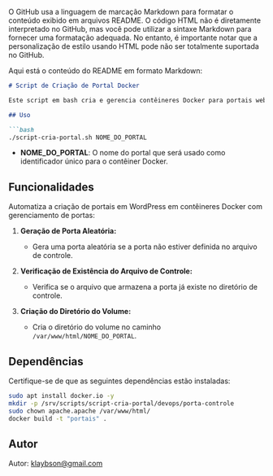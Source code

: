 O GitHub usa a linguagem de marcação Markdown para formatar o conteúdo exibido em arquivos README. O código HTML não é diretamente interpretado no GitHub, mas você pode utilizar a sintaxe Markdown para fornecer uma formatação adequada. No entanto, é importante notar que a personalização de estilo usando HTML pode não ser totalmente suportada no GitHub.

Aqui está o conteúdo do README em formato Markdown:

```markdown
# Script de Criação de Portal Docker

Este script em bash cria e gerencia contêineres Docker para portais web, utilizando um Dockerfile chamado `portais` para criar os contêineres. Essa imagem utiliza o WordPress:8-apache.

## Uso

```bash
./script-cria-portal.sh NOME_DO_PORTAL
```

- **NOME_DO_PORTAL**: O nome do portal que será usado como identificador único para o contêiner Docker.

## Funcionalidades

Automatiza a criação de portais em WordPress em contêineres Docker com gerenciamento de portas:

1. **Geração de Porta Aleatória:**
   - Gera uma porta aleatória se a porta não estiver definida no arquivo de controle.

2. **Verificação de Existência do Arquivo de Controle:**
   - Verifica se o arquivo que armazena a porta já existe no diretório de controle.

3. **Criação do Diretório do Volume:**
   - Cria o diretório do volume no caminho `/var/www/html/NOME_DO_PORTAL`.

## Dependências

Certifique-se de que as seguintes dependências estão instaladas:

```bash
sudo apt install docker.io -y
mkdir -p /srv/scripts/script-cria-portal/devops/porta-controle
sudo chown apache.apache /var/www/html/
docker build -t "portais" .
```

## Autor

Autor: [klaybson@gmail.com](mailto:klaybson@gmail.com)
```

